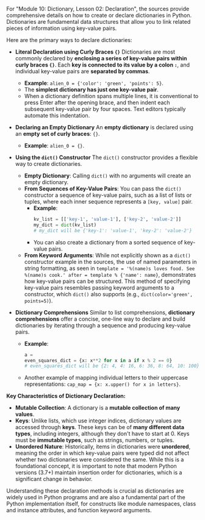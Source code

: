 For "Module 10: Dictionary, Lesson 02: Declaration", the sources provide comprehensive details on how to create or declare dictionaries in Python. Dictionaries are fundamental data structures that allow you to link related pieces of information using key-value pairs.

Here are the primary ways to declare dictionaries:

*   **Literal Declaration using Curly Braces `{}`**
    Dictionaries are most commonly declared by **enclosing a series of key-value pairs within curly braces `{}`**. Each **key is connected to its value by a colon `:`**, and individual key-value pairs are **separated by commas**.
    *   **Example**: `alien_0 = {'color': 'green', 'points': 5}`.
    *   The **simplest dictionary has just one key-value pair**.
    *   When a dictionary definition spans multiple lines, it is conventional to press Enter after the opening brace, and then indent each subsequent key-value pair by four spaces. Text editors typically automate this indentation.

*   **Declaring an Empty Dictionary**
    An **empty dictionary** is declared using an **empty set of curly braces**: `{}`.
    *   **Example**: `alien_0 = {}`.

*   **Using the `dict()` Constructor**
    The `dict()` constructor provides a flexible way to create dictionaries.
    *   **Empty Dictionary**: Calling `dict()` with no arguments will create an empty dictionary.
    *   **From Sequences of Key-Value Pairs**: You can pass the `dict()` constructor a sequence of key-value pairs, such as a list of lists or tuples, where each inner sequence represents a `[key, value]` pair.
        *   **Example**:
            ```python
            kv_list = [['key-1', 'value-1'], ['key-2', 'value-2']]
            my_dict = dict(kv_list)
            # my_dict will be {'key-1': 'value-1', 'key-2': 'value-2'}
            ```
        *   You can also create a dictionary from a sorted sequence of key-value pairs.
    *   **From Keyword Arguments**: While not explicitly shown as a `dict()` constructor example in the sources, the use of named parameters in string formatting, as seen in `template = '%(name)s loves food. See %(name)s cook.' after = template % {'name': name}`, demonstrates how key-value pairs can be structured. This method of specifying key-value pairs resembles passing keyword arguments to a constructor, which `dict()` also supports (e.g., `dict(color='green', points=5)`).

*   **Dictionary Comprehensions**
    Similar to list comprehensions, **dictionary comprehensions** offer a concise, one-line way to declare and build dictionaries by iterating through a sequence and producing key-value pairs.
    *   **Example**:
        ```python
        a =
        even_squares_dict = {x: x**2 for x in a if x % 2 == 0}
        # even_squares_dict will be {2: 4, 4: 16, 6: 36, 8: 64, 10: 100}
        ```
    *   Another example of mapping individual letters to their uppercase representations: `cap_map = {x: x.upper() for x in letters}`.

**Key Characteristics of Dictionary Declaration:**

*   **Mutable Collection**: A dictionary is a **mutable collection of many values**.
*   **Keys**: Unlike lists, which use integer indices, dictionary values are accessed through **keys**. These keys can be of **many different data types**, including integers, although they don't have to start at 0. Keys must be **immutable types**, such as strings, numbers, or tuples.
*   **Unordered Nature**: Historically, items in dictionaries were **unordered**, meaning the order in which key-value pairs were typed did not affect whether two dictionaries were considered the same. While this is a foundational concept, it is important to note that modern Python versions (3.7+) maintain insertion order for dictionaries, which is a significant change in behavior.

Understanding these declaration methods is crucial as dictionaries are widely used in Python programs and are also a fundamental part of the Python implementation itself, for constructs like module namespaces, class and instance attributes, and function keyword arguments.